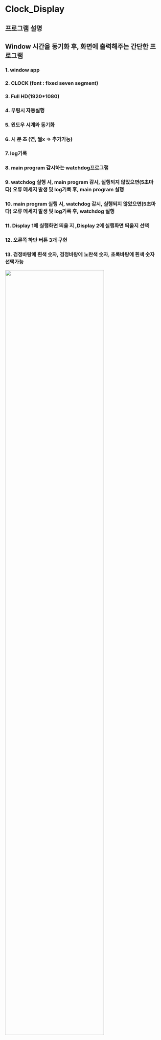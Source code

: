 # Clock_Display

## 프로그램 설명
## Window 시간을 동기화 후, 화면에 출력해주는 간단한 프로그램
### 1. window app
### 2. CLOCK (font : fixed seven segment)
### 3. Full HD(1920*1080)
### 4. 부팅시 자동실행
### 5. 윈도우 시계와 동기화
### 6. 시 분 초 (연, 월x => 추가가능)
### 7. log기록
### 8. main program 감시하는 watchdog프로그램
### 9. watchdog 실행 시, main program 감시, 실행되지 않았으면(5초마다) 오류 메세지 발생 및 log기록 후, main program 실행
### 10. main program 실행 시, watchdog 감시, 실행되지 않았으면(5초마다) 오류 메세지 발생 및 log기록 후, watchdog 실행
### 11. Display 1에 실행화면 띄울 지 ,Display 2에 실행화면 띄울지 선택
### 12. 오른쪽 하단 버튼 3개 구현
### 13. 검정바탕에 흰색 숫자, 검정바탕에 노란색 숫자, 초록바탕에 흰색 숫자 선택가능

<img width="80%" src="https://github.com/kwonseongjae/Clock_Display/assets/18046794/c0392295-dbf6-4155-b0ae-c880c0f09ebc)"/>

## 프로그램 실행순서
#### 1. git clone
#### 2. 경로는 C드라이브 최상단 고정, C:/Clock_Display
#### 3. exe파일로 실행되게끔 설정해놨지만, 용량문제로 py파일을 직접 exe파일로 변환해서 사용해야합니다
#### 4. 자신이 디스플레이를 모니터1에 띄울 시 C:/ClockDisplay에 main2,sub1폴더 생성 , 모니터2에 띄울건지 main1,sub1폴더 생성
#### 5. win + r cmd창 실행 후 cd C:/Clock_Display 명령어 실행
#### 6-1. 디스플레이1에 띄울 시 , pyinstaller --onefile --noconsole --add-data "C:/Clock_Display/DSEG7Classic-Bold.ttf;." clock_reverse.py 실행 후 clock_reverse.exe파일 생성, 
####    pyinstaller --onefile --noconsole --add-data "C:/Clock_Display/DSEG7Classic-Bold.ttf;." watchdog_reverse.py 실행 후 watchdog_reverse.exe 파일 생성
####    dist폴더 안에 2개의 exe파일을 main2,sub1폴더 안으로 복사/붙여넣기 후, watchdog_reverse.exe 실행
#### 6-2.  디스플레이2에 띄울 시 , pyinstaller --onefile --noconsole --add-data "C:/Clock_Display/DSEG7Classic-Bold.ttf;." clock.py 실행 후 clock.exe파일 생성, 
####    pyinstaller --onefile --noconsole --add-data "C:/Clock_Display/DSEG7Classic-Bold.ttf;." watchdog.py 실행 후 watchdog.exe 파일 생성
####    dist폴더 안에 2개의 exe파일을 main1,sub2폴더 안으로 복사/붙여넣기 후, watchdog.exe 실행

## 주의사항
### clock.exe와 clock_reverse.exe 실행 시 종료하고 싶으면 esc로 종료 가능, 하지만 watchdog프로그램이 실행 중이기 때문에 5초 후 다시 켜집니다.
### watchdog.exe와 clock.exe 프로세스 2개를 종료해야지만 프로그램 종료됨.
### window실행시 자동 실행 하려면 win + r 입력, shell:startup 입력 후에 시작프로그램폴더 안에 watchdog.exe폴더 옮겨두면 재시작 시 자동실행 


## 2024/07-02 업데이트
### 기존 FHD -> 해상도 변경에 따른 자동 동기화
### 해상도에 맞춤 font size 변경
### 해상도 변경시 변경된 해상도와 font size 출력
### clock_autosize_winproc_refresh.py , watchdog_autosize.py  || clock_autosize_winproc_reverse_refresh.py , watchdog_autosize_reverse.py 추가 

